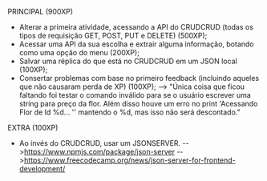 PRINCIPAL (900XP)
- Alterar a primeira atividade, acessando a API do CRUDCRUD (todas os tipos de requisição GET, POST, PUT e DELETE) (500XP);
- Acessar uma API da sua escolha e extrair alguma informação, botando como uma opção do menu (200XP);
- Salvar uma réplica do que está no CRUDCRUD em um JSON local (100XP);
- Consertar problemas com base no primeiro feedback (incluindo aqueles que não causaram perda de XP) (100XP);
    --> "Única coisa que ficou faltando foi testar o comando inválido para se o usuário escrever uma string para preço da flor. Além disso houve um erro no print 'Acessando Flor de Id %d... '' mantendo o %d, mas isso não será descontado."

EXTRA (100XP)
- Ao invés do CRUDCRUD, usar um JSONSERVER.
    -->https://www.npmjs.com/package/json-server
    -->https://www.freecodecamp.org/news/json-server-for-frontend-development/

  